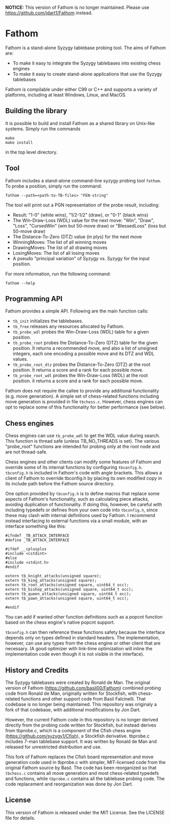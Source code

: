 **NOTICE:** This version of Fathom is no longer maintained.
            Please use https://github.com/jdart1/Fathom instead.

Fathom
======

Fathom is a stand-alone Syzygy tablebase probing tool.  The aims of Fathom
are:

* To make it easy to integrate the Syzygy tablebases into existing chess
  engines
* To make it easy to create stand-alone applications that use the Syzygy
  tablebases

Fathom is compilable under either C99 or C++ and supports a variety of
platforms, including at least Windows, Linux, and MacOS.

Building the library
--------------------
It is possible to build and install Fathom as a shared library on Unix-like
systems. Simply run the commands

    make
    make install

in the top level directory.

Tool
----

Fathom includes a stand-alone command-line syzygy probing tool `fathom`.  To
probe a position, simply run the command:

    fathom --path=<path-to-TB-files> "FEN-string"

The tool will print out a PGN representation of the probe result, including:

* Result: "1-0" (white wins), "1/2-1/2" (draw), or "0-1" (black wins)
* The Win-Draw-Loss (WDL) value for the next move: "Win", "Draw", "Loss",
  "CursedWin" (win but 50-move draw) or "BlessedLoss" (loss but 50-move draw)
* The Distance-To-Zero (DTZ) value (in plys) for the next move
* WinningMoves: The list of all winning moves
* DrawingMoves: The list of all drawing moves
* LosingMoves: The list of all losing moves
* A pseudo "principal variation" of Syzygy vs. Syzygy for the input position.

For more information, run the following command:

    fathom --help

Programming API
---------------

Fathom provides a simple API. Following are the main function calls:

* `tb_init` initializes the tablebases.
* `tb_free` releases any resources allocated by Fathom.
* `tb_probe_wdl` probes the Win-Draw-Loss (WDL) table for a given position.
* `tb_probe_root` probes the Distance-To-Zero (DTZ) table for the given
   position. It returns a recommended move, and also a list of unsigned
   integers, each one encoding a possible move and its DTZ and WDL values.
* `tb_probe_root_dtz` probes the Distance-To-Zero (DTZ) at the root position.
   It returns a score and a rank for each possible move.
* `tb_probe_root_wdl` probes the Win-Draw-Loss (WDL) at the root position.
   it returns a score and a rank for each possible move.

Fathom does not require the callee to provide any additional functionality
(e.g. move generation). A simple set of chess-related functions including move
generation is provided in file `tbchess.c`. However, chess engines can opt to
replace some of this functionality for better performance (see below).

Chess engines
-------------

Chess engines can use `tb_probe_wdl` to get the WDL value during
search.  This function is thread safe (unless TB_NO_THREADS is
set). The various "probe_root" functions are intended for probing only
at the root node and are not thread-safe.

Chess engines and other clients can modify some features of Fathom and
override some of its internal functions by configuring
`tbconfig.h`. `tbconfig.h` is included in Fathom's code with angle
brackets. This allows a client of Fathom to override tbconfig.h by
placing its own modified copy in its include path before the Fathom
source directory.

One option provided by `tbconfig.h` is to define macros that replace
some aspects of Fathom's functionality, such as calculating piece
attacks, avoiding duplication of functionality.  If doing this,
however, be careful with including typedefs or defines from your own
code into `tbconfig.h`, since these may clash with internal definitions
used by Fathom. I recommend instead interfacing to external
functions via a small module, with an interface something like this:

```
#ifndef _TB_ATTACK_INTERFACE
#define _TB_ATTACK_INTERFACE

#ifdef __cplusplus
#include <cstdint>
#else
#include <stdint.h>
#endif

extern tb_knight_attacks(unsigned square);
extern tb_king_attacks(unsigned square);
extern tb_root_attacks(unsigned square, uint64_t occ);
extern tb_bishop_attacks(unsigned square, uint64_t occ);
extern tb_queen_attacks(unsigned square, uint64_t occ);
extern tb_pawn_attacks(unsigned square, uint64_t occ);

#endif
```

You can add if wanted other function definitions such as a popcnt
function based on the chess engine's native popcnt support.

`tbconfig.h` can then reference these functions safety because the
interface depends only on types defined in standard headers. The
implementation, however, can use any types from the chess engine or
other client that are necessary. (A good optimizer with link-time
optimization will inline the implementation code even though it is not
visible in the interface).

History and Credits
-------------------

The Syzygy tablebases were created by Ronald de Man. The original version of Fathom
(https://github.com/basil00/Fathom) combined probing code from Ronald de Man, originally written for
Stockfish, with chess-related functions and other support code from Basil Falcinelli.
That codebase is no longer being maintained. This repository was originaly a fork of
that codebase, with additional modifications by Jon Dart.

However, the current Fathom code in this repository is no longer
derived directly from the probing code written for Stockfish, but
instead derives from tbprobe.c, which is a component of the Cfish
chess engine (https://github.com/syzygy1/Cfish), a Stockfish
derivative. tbprobe.c includes 7-man tablebase support. It was written
by Ronald de Man and released for unrestricted distribution and use.

This fork of Fathom replaces the Cfish board representation and move
generation code used in tbprobe.c with simpler, MIT-licensed code from the original
Fathom source by Basil. The code has been reorganized so that
`tbchess.c` contains all move generation and most chess-related typedefs
and functions, while `tbprobe.c` contains all the tablebase probing
code. The code replacement and reorganization was done by Jon Dart.

License
-------

This version of Fathom is released under the MIT License. See the LICENSE file for
details.

